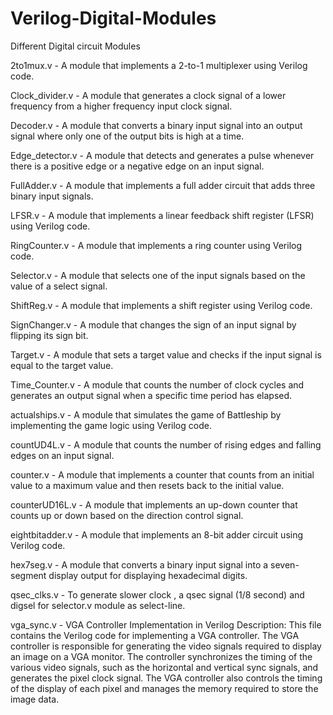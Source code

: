 # Verilog-Digital-Modules
Different Digital circuit Modules

2to1mux.v - A module that implements a 2-to-1 multiplexer using Verilog code.

Clock_divider.v - A module that generates a clock signal of a lower frequency from a higher frequency input clock signal.

Decoder.v - A module that converts a binary input signal into an output signal where only one of the output bits is high at a time.

Edge_detector.v - A module that detects and generates a pulse whenever there is a positive edge or a negative edge on an input signal.

FullAdder.v - A module that implements a full adder circuit that adds three binary input signals.

LFSR.v - A module that implements a linear feedback shift register (LFSR) using Verilog code.

RingCounter.v - A module that implements a ring counter using Verilog code.

Selector.v - A module that selects one of the input signals based on the value of a select signal.

ShiftReg.v - A module that implements a shift register using Verilog code.

SignChanger.v - A module that changes the sign of an input signal by flipping its sign bit.

Target.v - A module that sets a target value and checks if the input signal is equal to the target value.

Time_Counter.v - A module that counts the number of clock cycles and generates an output signal when a specific time period has elapsed.

actualships.v - A module that simulates the game of Battleship by implementing the game logic using Verilog code.

countUD4L.v - A module that counts the number of rising edges and falling edges on an input signal.

counter.v - A module that implements a counter that counts from an initial value to a maximum value and then resets back to the initial value.

counterUD16L.v - A module that implements an up-down counter that counts up or down based on the direction control signal.

eightbitadder.v - A module that implements an 8-bit adder circuit using Verilog code.

hex7seg.v - A module that converts a binary input signal into a seven-segment display output for displaying hexadecimal digits.

qsec_clks.v - To generate slower clock , a qsec signal (1/8 second) and digsel for selector.v module as select-line.

vga_sync.v  - VGA Controller Implementation in Verilog
Description:  This file contains the Verilog code for implementing a VGA controller. The VGA controller is responsible for generating the video signals required to display an image on a VGA monitor. The controller synchronizes the timing of the various video signals, such as the horizontal and vertical sync signals, and generates the pixel clock signal. The VGA controller also controls the timing of the display of each pixel and manages the memory required to store the image data.
